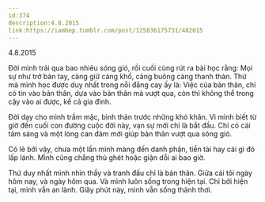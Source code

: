 ```yaml
---
id:374
description:4.8.2015
link:https://iambep.tumblr.com/post/125836175731/482015
---
```


4.8.2015

Đời mình trải qua bao nhiêu sóng gió, rồi cuối cùng rút ra bài học rằng:
Mọi sự như trở bàn tay, càng giữ càng khổ, càng buông càng thanh thản. Thứ
mà mình học được duy nhất trong nỗi đắng cay ấy là: Việc của bản thân, chỉ
có tin vào bản thân, dựa vào bản thân mà vượt qua, còn thì không thể trong
cậy vào ai được, kể cả gia đình.

Đời dạy cho mình trầm mặc, bình thản trước những khó khăn. Vì mình biết
từ giờ đến cuối con đường cuộc đời này, vạn sự mới chỉ là bắt đầu. Chỉ có
cái tâm sáng và một lòng can đảm mới giúp bản thân vượt qua sóng gió.

Có lẽ bởi vậy, chưa một lần mình màng đến danh phận, tiền tài hay cái gì
đó lấp lánh. Mình cũng chẳng thù ghét hoặc giận dỗi ai bao giờ.

Thứ duy nhất mình nhìn thấy và tranh đấu chỉ là bản thân. Giữa cái tôi ngày
hôm nay, và ngày hôm qua. Và mình luôn sống trong hiện tại. Chỉ bởi hiện
tại, mình vẫn an lành. Giây phút này, mình vẫn sống thảnh thơi.